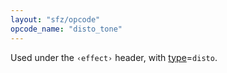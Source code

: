 ```yaml
---
layout: "sfz/opcode"
opcode_name: "disto_tone"
---
```

Used under the `‹effect›` header, with [type]=`disto`.


[type]: type#disto
